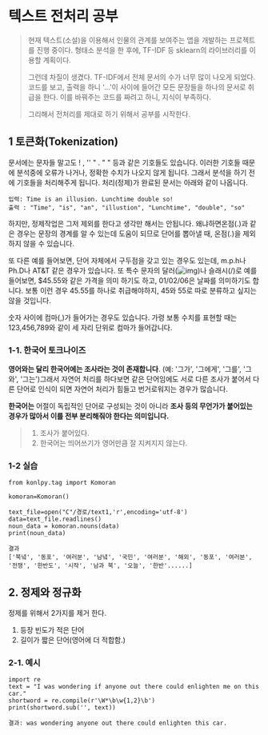 # 텍스트 전처리 공부



> 현재 텍스트(소설)을 이용해서 인물의 관계를 보여주는 앱을 개발하는 프로젝트를 진행 중이다. 형태소 분석을 한 후에, TF-IDF 등 sklearn의 라이브러리를 이용할 계획이다. 
>
> 그런데 차질이 생겼다. TF-IDF에서 전체 문서의 수가 너무 많이 나오게 되었다. 코드를 보고, 출력을 하니 '...'이 사이에 들어간 모든 문장들을 하나의 문서로 취급을 한다. 이를 바꿔주는 코드를 짜려고 하니, 지식이 부족하다.
>
> 그리해서 전처리를 제대로 하기 위해서 공부를 시작한다.



## 1 토큰화(Tokenization)

문서에는 문자들 말고도 ! , '' " . " " 등과 같은 기호들도 있습니다. 이러한 기호들 때문에 분석중에 오류가 나거나, 정확한 수치가 나오지 않게 됩니다. 그래서 분석을 하기 전에 기호들을 처리해주게 됩니다. 처리(정제)가 완료된 문서는 아래와 같이 나옵니다.

```
입력: Time is an illusion. Lunchtime double so!
출력 : "Time", "is", "an", "illustion", "Lunchtime", "double", "so"
```

하지만, 정제작업은 그저 제외를 한다고 생각만 해서는 안됩니다. 왜냐하면온점(.)과 같은 경우는 문장의 경계를 알 수 있는데 도움이 되므로 단어를 뽑아낼 때, 온점(.)을 제외하지 않을 수 있습니다.

또 다른 예를 들어보면, 단어 자체에서 구두점을 갖고 있는 경우도 있는데, m.p.h나 Ph.D나 AT&T 같은 경우가 있습니다. 또 특수 문자의 달러(![img](https://wikidocs.net/images/page/21693/%EB%8B%AC%EB%9F%AC.PNG))나 슬래시(/)로 예를 들어보면, $45.55와 같은 가격을 의미 하기도 하고, 01/02/06은 날짜를 의미하기도 합니다. 보통 이런 경우 45.55를 하나로 취급해야하지, 45와 55로 따로 분류하고 싶지는 않을 것입니다.

숫자 사이에 컴마(,)가 들어가는 경우도 있습니다. 가령 보통 수치를 표현할 때는 123,456,789와 같이 세 자리 단위로 컴마가 들어갑니다.



### 1-1. 한국어 토크나이즈

 **영어와는 달리 한국어에는 조사라는 것이 존재합니다**. (예: '그가', '그에게', '그를', '그와', '그는')그래서 자연어 처리를 하다보면 같은 단어임에도 서로 다른 조사가 붙어서 다른 단어로 인식이 되면 자연어 처리가 힘들고 번거로워지는 경우가 많습니다.  

 **한국어는** 어절이 독립적인 단어로 구성되는 것이 아니라 **조사 등의 무언가가 붙어있는 경우가 많아서 이를 전부 분리해줘야 한다는 의미입니다.**

> 1. 조사가 붙어있다.
> 2. 한국어는 띄어쓰기가 영어만큼 잘 지켜지지 않는다.



### 1-2 실습

```
from konlpy.tag import Komoran

komoran=Komoran() 

text_file=open("C"/경로/text1,'r',encoding='utf-8')
data=text_file.readlines()
noun_data = komoran.nouns(data)
print(noun_data)

결과
['북녘', '동포', '여러분', '남녘', '국민', '여러분', '해외', '동포', '여러분', '전쟁', '한반도', '시작', '남과 북', '오늘', '한반'......]
```





## 2. 정제와 정규화



정제를 위해서 2가지를 제거 한다.

1. 등장 빈도가 적은 단어
2. 길이가 짧은 단어(영어에 더 적합함.)



### 2-1. 예시

```
import re
text = "I was wondering if anyone out there could enlighten me on this car."
shortword = re.compile(r'\W*\b\w{1,2}\b')
print(shortword.sub('', text))

결과: was wondering anyone out there could enlighten this car.
```













